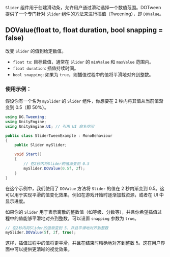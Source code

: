 `Slider` 组件用于创建滑动条，允许用户通过滑动选择一个数值范围。DOTween 提供了一个专门针对 `Slider` 组件的方法来进行插值（Tweening），即 `DOValue`。
## DOValue(float to, float duration, bool snapping = false)
改变 `Slider` 的值到给定数值。
- `float to`: 目标数值，通常在 `Slider` 的 `minValue` 和 `maxValue` 范围内。
- `float duration`: 插值持续时间。
- `bool snapping`: 如果为 `true`，则插值过程中的值将平滑地对齐到整数。

### 使用示例：
假设你有一个名为 `mySlider` 的 `Slider` 组件，你想要在 2 秒内将其值从当前值渐变到 0.5（即 50%）。
```csharp
using DG.Tweening;
using UnityEngine;
using UnityEngine.UI; // 引用 UI 命名空间

public class SliderTweenExample : MonoBehaviour
{
    public Slider mySlider;

    void Start()
    {
        // 在2秒内将Slider的值渐变到 0.5
        mySlider.DOValue(0.5f, 2f);
    }
}
```

在这个示例中，我们使用了 `DOValue` 方法将 `Slider` 的值在 2 秒内渐变到 0.5。这可以用于实现平滑的值变化效果，例如在游戏开始时逐渐加载资源，或者在 UI 中显示进度。

如果你的 `Slider` 用于表示离散的整数值（如等级、分数等），并且你希望插值过程中的值能够平滑地对齐到整数，可以设置 `snapping` 参数为 `true`。
```csharp
// 在2秒内将Slider的值渐变到 5，并且平滑地对齐到整数
mySlider.DOValue(5f, 2f, true);
```

这样，插值过程中的值将更平滑，并且在结束时精确地对齐到整数 5。这在用户界面中可以提供更清晰的视觉效果。